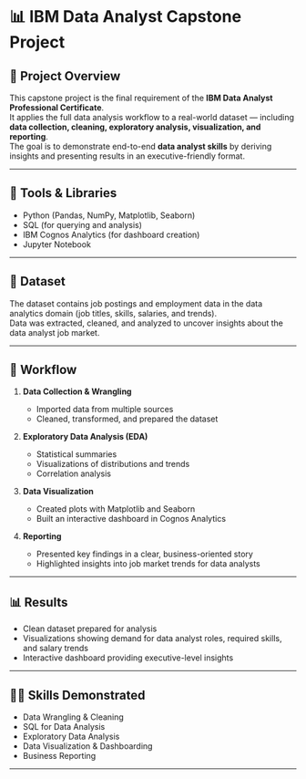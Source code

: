 # 📊 IBM Data Analyst Capstone Project

## 📌 Project Overview
This capstone project is the final requirement of the **IBM Data Analyst Professional Certificate**.  
It applies the full data analysis workflow to a real-world dataset — including **data collection, cleaning, exploratory analysis, visualization, and reporting**.  
The goal is to demonstrate end-to-end **data analyst skills** by deriving insights and presenting results in an executive-friendly format.  

---

## 🔧 Tools & Libraries
- Python (Pandas, NumPy, Matplotlib, Seaborn)  
- SQL (for querying and analysis)  
- IBM Cognos Analytics (for dashboard creation)  
- Jupyter Notebook  

---

## 📂 Dataset
The dataset contains job postings and employment data in the data analytics domain (job titles, skills, salaries, and trends).  
Data was extracted, cleaned, and analyzed to uncover insights about the data analyst job market.  

---

## 🚀 Workflow
1. **Data Collection & Wrangling**  
   - Imported data from multiple sources  
   - Cleaned, transformed, and prepared the dataset  

2. **Exploratory Data Analysis (EDA)**  
   - Statistical summaries  
   - Visualizations of distributions and trends  
   - Correlation analysis  

3. **Data Visualization**  
   - Created plots with Matplotlib and Seaborn  
   - Built an interactive dashboard in Cognos Analytics  

4. **Reporting**  
   - Presented key findings in a clear, business-oriented story  
   - Highlighted insights into job market trends for data analysts  

---

## 📊 Results
- Clean dataset prepared for analysis  
- Visualizations showing demand for data analyst roles, required skills, and salary trends  
- Interactive dashboard providing executive-level insights  

---

## 🧑‍💻 Skills Demonstrated
- Data Wrangling & Cleaning  
- SQL for Data Analysis  
- Exploratory Data Analysis  
- Data Visualization & Dashboarding  
- Business Reporting  

---
